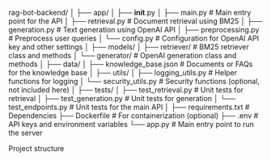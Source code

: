 rag-bot-backend/
│
├── app/
│   ├── __init__.py
│   ├── main.py                # Main entry point for the API
│   ├── retrieval.py           # Document retrieval using BM25
│   ├── generation.py          # Text generation using OpenAI API
│   ├── preprocessing.py       # Preprocess user queries
│   └── config.py              # Configuration for OpenAI API key and other settings
│
├── models/
│   ├── retriever/             # BM25 retriever class and methods
│   └── generator/             # OpenAI generation class and methods
│
├── data/
│   ├── knowledge_base.json    # Documents or FAQs for the knowledge base
│
├── utils/
│   ├── logging_utils.py       # Helper functions for logging
│   └── security_utils.py      # Security functions (optional, not included here)
│
├── tests/
│   ├── test_retrieval.py      # Unit tests for retrieval
│   ├── test_generation.py     # Unit tests for generation
│   └── test_endpoints.py      # Unit tests for the main API
│
├── requirements.txt           # Dependencies
├── Dockerfile                 # For containerization (optional)
├── .env                       # API keys and environment variables
└── app.py                     # Main entry point to run the server


Project structure